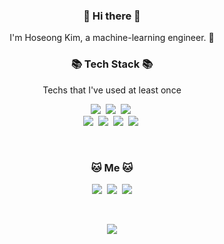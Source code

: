 <h3 align="center"> 👋 Hi there 👋 </h3>
<p align="center">
  I'm Hoseong Kim, a machine-learning engineer. 🌱 <br>
</p>

<h3 align="center">📚 Tech Stack 📚</h3>

<p align="center"> Techs that I've used at least once </p>

<p align="center">
  <img src="https://img.shields.io/badge/Python-3766AB?style=flat-square&logo=Python&logoColor=white"/></a>&nbsp 
  <img src="https://img.shields.io/badge/PyTorch-EE4C2C?style=flat-square&logo=PyTorch&logoColor=white"></a>&nbsp
  <img src="https://img.shields.io/badge/TensorFlow-FF6F00?style=flat-square&logo=TensorFlow&logoColor=white"></a>&nbsp 
<br>
  <img src="https://img.shields.io/badge/AWS-FF9900?style=flat-square&logo=amazon-aws&logoColor=white"/></a>&nbsp
  <img src="https://img.shields.io/badge/Django-092E20?style=flat-square&logo=Django&logoColor=white"/></a>&nbsp 
  <img src="https://img.shields.io/badge/flutter-02569B?style=flat-square&logo=flutter&logoColor=white"></a>&nbsp
  <img src="https://img.shields.io/badge/firebase-FFCA28?style=flat-square&logo=firebase&logoColor=white"></a>&nbsp
</p>

<br>
<h3 align="center"> 🐱 Me 🐱 </h3>
<p align="center">
  <a href="https://ho323.notion.site/c4d544910c724d79a9a778f11e5bfcca?pvs=4"><img src="https://img.shields.io/badge/Portfolio-000000?style=flat-square&logo=Notion&logoColor=white"/></a>&nbsp
  <a href="https://velog.io/@ho323"><img src="https://img.shields.io/badge/Tech%20Blog-11B48A?style=flat-square&logo=Vimeo&logoColor=white&link=https://velog.io/@ho323"/></a>&nbsp
  <a href="mailto:8536048@gmail.com"><img src="https://img.shields.io/badge/Gmail-d14836?style=flat-square&logo=Gmail&logoColor=white&link=8536048@gmail.com"/></a>
</p>
<br>

<p align="center">
<a href="https://hits.seeyoufarm.com"><img src="https://hits.seeyoufarm.com/api/count/incr/badge.svg?url=https%3A%2F%2Fgithub.com%2Fho323&count_bg=%2379C83D&title_bg=%23555555&icon=&icon_color=%23E7E7E7&title=hits&edge_flat=false"/></a>
</p>

<!--
<p align="center">
<img src="https://github-readme-stats-git-masterrstaa-rickstaa.vercel.app/api?username=ho323&show_icons=true&theme=dark">
</p>
-->

<!--
**ho323/ho323** is a ✨ _special_ ✨ repository because its `README.md` (this file) appears on your GitHub profile.

  
  I'm interested in reinforcement learning. ✨ <br>

  I'm Hoseong Kim, an hybrid app developer. 🌱 <br>
  I also know how to engineering machine learning. ✨ <br>

I'm Hoseong Kim, a machine-learning engineer. 🌱 <br>
I am currently getting my bachelor's degree at Seoul Tech. 🧑‍🎓 <br>
I've worked in AI startup in the past. ✨ <br>

<img src="https://img.shields.io/badge/django-092E20?style=for-the-badge&logo=django&logoColor=white">
Here are some ideas to get you started:

- 🔭 I’m currently working on ...
- 🌱 I’m currently learning ...
- 👯 I’m looking to collaborate on ...
- 🤔 I’m looking for help with ...
- 💬 Ask me about ...
- 😄 Pronouns: ...
- ⚡ Fun fact: ...

  
  <img src="https://img.shields.io/badge/Javascript-ffb13b?style=flat-square&logo=javascript&logoColor=white"/></a>&nbsp 
  <img src="https://img.shields.io/badge/Android%20Studio-3DDC84?style=flat-square&logo=Android&logoColor=white"/></a>&nbsp 

  <img src="https://img.shields.io/badge/Docker-2496ED?style=flat-square&logo=Docker&logoColor=white"/></a>&nbsp
  <img src="https://img.shields.io/badge/Kubernetes-326CE5?style=flat-square&logo=Kubernetes&logoColor=white"/></a>&nbsp 


    <a href="https://www.instagram.com/ho_o323/"><img src="https://img.shields.io/badge/Instagram-E4405F?style=flat-square&logo=Instagram&logoColor=white&link=https://www.instagram.com/ho_o323/"/></a>&nbsp
-->
